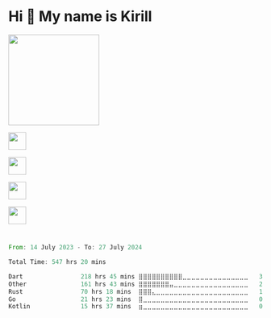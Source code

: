 Hi 👋 My name is Kirill
=======================
<div>
   <a href="https://github.com/ripls56">
      <img height="180em" src="https://github-readme-stats-ripls56s-projects.vercel.app/api?username=ripls56&show_icons=true&include_all_commits=true&count_private=true&theme=graywhite"/>
      <p align="left">
   <a href="https://github.com/ripls56">
   <img src="https://simpleskill.icons.workers.dev/svg?i=flutter,dart,postman&perline=20&theme=dark" height="35"/>
   </a>
   </p>  
   <p align="left">
      <a href="https://github.com/ripls56">
      <img src="https://simpleskill.icons.workers.dev/svg?i=go,rust,postgresql,redis,amazons3&perline=20&theme=dark" height="35"/>
      </a>
   </p>
   <p align="left">
      <a href="https://github.com/ripls56">
      <img src="https://simpleskill.icons.workers.dev/svg?i=docker,git,prometheus,sentry&perline=20&theme=dark" height="35"/>
      </a>
   </p>
   <p align="left">
      <a href="https://github.com/ripls56">
      <img src="https://simpleskill.icons.workers.dev/svg?i=github,githubactions&perline=20&theme=dark" height="35"/>
      </a>
   </p>
   </a>
</div>
  
  ###
  #
  
<!--START_SECTION:waka-->

```rust
From: 14 July 2023 - To: 27 July 2024

Total Time: 547 hrs 20 mins

Dart                218 hrs 45 mins ⣿⣿⣿⣿⣿⣿⣿⣿⣿⣿⣀⣀⣀⣀⣀⣀⣀⣀⣀⣀⣀⣀⣀⣀⣀   39.97 %
Other               161 hrs 43 mins ⣿⣿⣿⣿⣿⣿⣿⣤⣀⣀⣀⣀⣀⣀⣀⣀⣀⣀⣀⣀⣀⣀⣀⣀⣀   29.55 %
Rust                70 hrs 18 mins  ⣿⣿⣿⣄⣀⣀⣀⣀⣀⣀⣀⣀⣀⣀⣀⣀⣀⣀⣀⣀⣀⣀⣀⣀⣀   12.84 %
Go                  21 hrs 23 mins  ⣿⣀⣀⣀⣀⣀⣀⣀⣀⣀⣀⣀⣀⣀⣀⣀⣀⣀⣀⣀⣀⣀⣀⣀⣀   03.91 %
Kotlin              15 hrs 37 mins  ⣶⣀⣀⣀⣀⣀⣀⣀⣀⣀⣀⣀⣀⣀⣀⣀⣀⣀⣀⣀⣀⣀⣀⣀⣀   02.85 %
```

<!--END_SECTION:waka-->

  ###
  #


